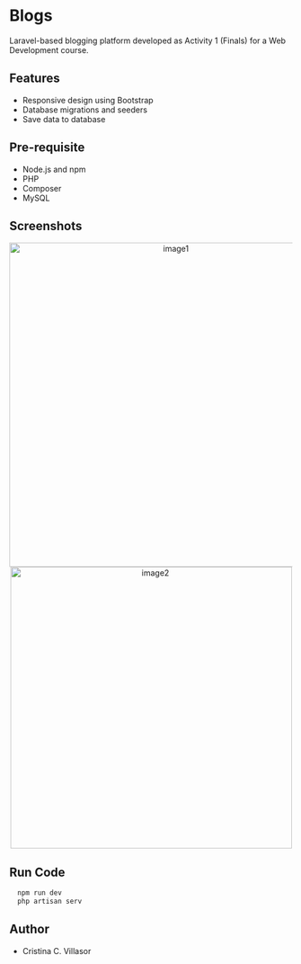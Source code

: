 # Blogs
Laravel-based blogging platform developed as Activity 1 (Finals) for a Web Development course.

## Features
- Responsive design using Bootstrap
- Database migrations and seeders
- Save data to database

## Pre-requisite
- Node.js and npm
- PHP
- Composer
- MySQL
  
## Screenshots
<div align="center">
    <img width="577" alt="image1" src="https://github.com/user-attachments/assets/ce884f26-558f-487b-8650-599813028f57" />
    <img width="501" alt="image2" src="https://github.com/user-attachments/assets/bf9f63bd-8f15-482f-b8a2-09ab0398b636" />
</div>

## Run Code
```bash
  npm run dev
  php artisan serv
```

## Author
- Cristina C. Villasor
